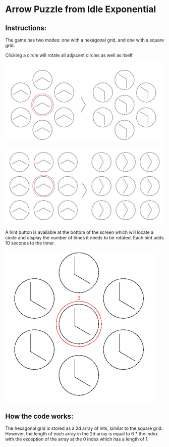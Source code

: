 # Arrow Puzzle from Idle Exponential

## Instructions:

The game has two modes: one with a hexagonal grid, and one with a square grid.

Clicking a circle will rotate all adjacent circles as well as itself

![All 6 adjacent circles that share an edge on the hexagonal grid are rotated along with the circle clicked](HexAdjacent.PNG)

![All 8 adjacent circles on the square grid are rotated along with the circle clicked](SquareAdjacent.PNG)

A hint button is available at the bottom of the screen which will locate a circle and display the number of times it needs to be rotated.
Each hint adds 10 seconds to the timer.

![7 circles in a hex grid are in the 8:00 position with a hint above the central circle displaying the number 2](Hint.PNG)

## How the code works:

The hexagonal grid is stored as a 2d array of ints, similar to the square grid.
However, the length of each array in the 2d array is equal to 6 * the index with the exception of the array at the 0 index which has a length of 1.
